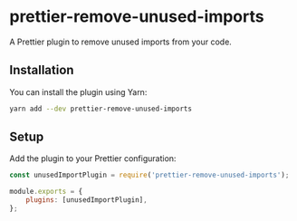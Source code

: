 # prettier-remove-unused-imports

A Prettier plugin to remove unused imports from your code.

## Installation

You can install the plugin using Yarn:

```sh
yarn add --dev prettier-remove-unused-imports
```

## Setup

Add the plugin to your Prettier configuration:

```javascript
const unusedImportPlugin = require('prettier-remove-unused-imports');

module.exports = {
    plugins: [unusedImportPlugin],
};
```
